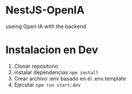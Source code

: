 # NestJS-OpenIA
useing Open IA with the backend

# Instalacion en Dev

1. Clonar repositorio 
2. instalar dependencias ```npm install```
3. Crear archivo .env basado en el .env.template
4. Ejecutar ```npm run start:dev```


